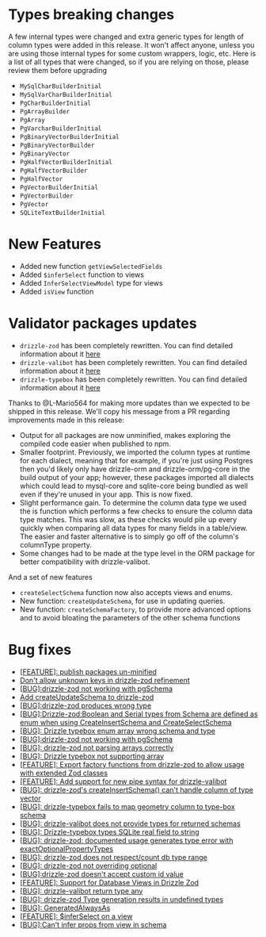 # Types breaking changes

A few internal types were changed and extra generic types for length of column types were added in this release. It won't affect anyone, unless you are using those internal types for some custom wrappers, logic, etc. Here is a list of all types that were changed, so if you are relying on those, please review them before upgrading

- `MySqlCharBuilderInitial`
- `MySqlVarCharBuilderInitial`
- `PgCharBuilderInitial`
- `PgArrayBuilder`
- `PgArray`
- `PgVarcharBuilderInitial`
- `PgBinaryVectorBuilderInitial`
- `PgBinaryVectorBuilder`
- `PgBinaryVector`
- `PgHalfVectorBuilderInitial`
- `PgHalfVectorBuilder`
- `PgHalfVector`
- `PgVectorBuilderInitial`
- `PgVectorBuilder`
- `PgVector`
- `SQLiteTextBuilderInitial`

# New Features

- Added new function `getViewSelectedFields`
- Added `$inferSelect` function to views
- Added `InferSelectViewModel` type for views
- Added `isView` function

# Validator packages updates

- `drizzle-zod` has been completely rewritten. You can find detailed information about it [here](https://github.com/drizzle-team/drizzle-orm/blob/main/changelogs/drizzle-zod/0.6.0.md)
- `drizzle-valibot` has been completely rewritten. You can find detailed information about it [here](https://github.com/drizzle-team/drizzle-orm/blob/main/changelogs/drizzle-valibot/0.3.0.md)
- `drizzle-typebox` has been completely rewritten. You can find detailed information about it [here](https://github.com/drizzle-team/drizzle-orm/blob/main/changelogs/drizzle-typebox/0.2.0.md)

Thanks to @L-Mario564 for making more updates than we expected to be shipped in this release. We'll copy his message from a PR regarding improvements made in this release:

- Output for all packages are now unminified, makes exploring the compiled code easier when published to npm.
- Smaller footprint. Previously, we imported the column types at runtime for each dialect, meaning that for example, if you're just using Postgres then you'd likely only have drizzle-orm and drizzle-orm/pg-core in the build output of your app; however, these packages imported all dialects which could lead to mysql-core and sqlite-core being bundled as well even if they're unused in your app. This is now fixed.
- Slight performance gain. To determine the column data type we used the is function which performs a few checks to ensure the column data type matches. This was slow, as these checks would pile up every quickly when comparing all data types for many fields in a table/view. The easier and faster alternative is to simply go off of the column's columnType property.
- Some changes had to be made at the type level in the ORM package for better compatibility with drizzle-valibot.

And a set of new features

- `createSelectSchema` function now also accepts views and enums.
- New function: `createUpdateSchema`, for use in updating queries.
- New function: `createSchemaFactory`, to provide more advanced options and to avoid bloating the parameters of the other schema functions

# Bug fixes

- [[FEATURE]: publish packages un-minified](https://github.com/drizzle-team/drizzle-orm/issues/2247)
- [Don't allow unknown keys in drizzle-zod refinement](https://github.com/drizzle-team/drizzle-orm/issues/573)
- [[BUG]:drizzle-zod not working with pgSchema](https://github.com/drizzle-team/drizzle-orm/issues/1458)
- [Add createUpdateSchema to drizzle-zod](https://github.com/drizzle-team/drizzle-orm/issues/503)
- [[BUG]:drizzle-zod produces wrong type](https://github.com/drizzle-team/drizzle-orm/issues/1110)
- [[BUG]:Drizzle-zod:Boolean and Serial types from Schema are defined as enum<unknown> when using CreateInsertSchema and CreateSelectSchema](https://github.com/drizzle-team/drizzle-orm/issues/1327)
- [[BUG]: Drizzle typebox enum array wrong schema and type](https://github.com/drizzle-team/drizzle-orm/issues/1345)
- [[BUG]:drizzle-zod not working with pgSchema](https://github.com/drizzle-team/drizzle-orm/issues/1458)
- [[BUG]: drizzle-zod not parsing arrays correctly](https://github.com/drizzle-team/drizzle-orm/issues/1609)
- [[BUG]: Drizzle typebox not supporting array](https://github.com/drizzle-team/drizzle-orm/issues/1810)
- [[FEATURE]: Export factory functions from drizzle-zod to allow usage with extended Zod classes](https://github.com/drizzle-team/drizzle-orm/issues/2245)
- [[FEATURE]: Add support for new pipe syntax for drizzle-valibot](https://github.com/drizzle-team/drizzle-orm/issues/2358)
- [[BUG]: drizzle-zod's createInsertSchema() can't handle column of type vector](https://github.com/drizzle-team/drizzle-orm/issues/2424)
- [[BUG]: drizzle-typebox fails to map geometry column to type-box schema](https://github.com/drizzle-team/drizzle-orm/issues/2516)
- [[BUG]: drizzle-valibot does not provide types for returned schemas](https://github.com/drizzle-team/drizzle-orm/issues/2521)
- [[BUG]: Drizzle-typebox types SQLite real field to string](https://github.com/drizzle-team/drizzle-orm/issues/2524)
- [[BUG]: drizzle-zod: documented usage generates type error with exactOptionalPropertyTypes](https://github.com/drizzle-team/drizzle-orm/issues/2550)
- [[BUG]: drizzle-zod does not respect/count db type range](https://github.com/drizzle-team/drizzle-orm/issues/2737)
- [[BUG]: drizzle-zod not overriding optional](https://github.com/drizzle-team/drizzle-orm/issues/2755)
- [[BUG]:drizzle-zod doesn't accept custom id value](https://github.com/drizzle-team/drizzle-orm/issues/2957)
- [[FEATURE]: Support for Database Views in Drizzle Zod](https://github.com/drizzle-team/drizzle-orm/issues/3398)
- [[BUG]: drizzle-valibot return type any](https://github.com/drizzle-team/drizzle-orm/issues/3621)
- [[BUG]: drizzle-zod Type generation results in undefined types](https://github.com/drizzle-team/drizzle-orm/issues/3645)
- [[BUG]: GeneratedAlwaysAs](https://github.com/drizzle-team/drizzle-orm/issues/3511)
- [[FEATURE]: $inferSelect on a view](https://github.com/drizzle-team/drizzle-orm/issues/2610)
- [[BUG]:Can't infer props from view in schema](https://github.com/drizzle-team/drizzle-orm/issues/3392)

